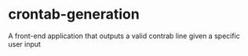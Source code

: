 # crontab-generation
A front-end application that outputs a valid contrab line given a specific user input
